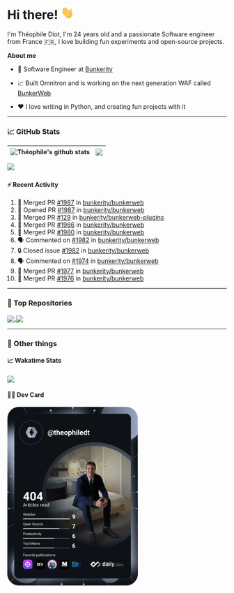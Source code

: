 # Hi there! <img src="./wave.gif" width="30px" height="30px" />

I'm Théophile Diot, I'm 24 years old and a passionate Software engineer from France 🇫🇷, I love building fun experiments and open-source projects.

**About me**

- 💼 Software Engineer at [Bunkerity](https://www.bunkerity.com/)

- 📈 Built Omnitron and is working on the next generation WAF called [BunkerWeb](https://www.bunkerweb.io)

- ❤️ I love writing in Python, and creating fun projects with it

---

### 📈 GitHub Stats

| <img align="center" src="https://github-readme-stats.vercel.app/api?username=TheophileDiot&show_icons=true&include_all_commits=true&theme=algolia&hide_border=true&rank_icon=github" alt="Théophile's github stats" /> | <img align="center" src="https://github-readme-stats.vercel.app/api/top-langs/?username=TheophileDiot&layout=compact&theme=algolia&hide_border=true" /> |
| ---------------------------------------------------------------------------------------------------------------------------------------------------------------------------------------------------------------------- | ------------------------------------------------------------------------------------------------------------------------------------------------------- |

![](https://github-readme-activity-graph.vercel.app/graph?username=TheophileDiot&theme=tokyo-night)

#### :zap: Recent Activity

<!--START_SECTION:activity-->
1. 🎉 Merged PR [#1987](https://github.com/bunkerity/bunkerweb/pull/1987) in [bunkerity/bunkerweb](https://github.com/bunkerity/bunkerweb)
2. 💪 Opened PR [#1987](https://github.com/bunkerity/bunkerweb/pull/1987) in [bunkerity/bunkerweb](https://github.com/bunkerity/bunkerweb)
3. 🎉 Merged PR [#129](https://github.com/bunkerity/bunkerweb-plugins/pull/129) in [bunkerity/bunkerweb-plugins](https://github.com/bunkerity/bunkerweb-plugins)
4. 🎉 Merged PR [#1986](https://github.com/bunkerity/bunkerweb/pull/1986) in [bunkerity/bunkerweb](https://github.com/bunkerity/bunkerweb)
5. 🎉 Merged PR [#1980](https://github.com/bunkerity/bunkerweb/pull/1980) in [bunkerity/bunkerweb](https://github.com/bunkerity/bunkerweb)
6. 🗣 Commented on [#1982](https://github.com/bunkerity/bunkerweb/issues/1982#issuecomment-2650210404) in [bunkerity/bunkerweb](https://github.com/bunkerity/bunkerweb)
7. 🔒 Closed issue [#1982](https://github.com/bunkerity/bunkerweb/issues/1982) in [bunkerity/bunkerweb](https://github.com/bunkerity/bunkerweb)
8. 🗣 Commented on [#1974](https://github.com/bunkerity/bunkerweb/issues/1974#issuecomment-2642518213) in [bunkerity/bunkerweb](https://github.com/bunkerity/bunkerweb)
9. 🎉 Merged PR [#1977](https://github.com/bunkerity/bunkerweb/pull/1977) in [bunkerity/bunkerweb](https://github.com/bunkerity/bunkerweb)
10. 🎉 Merged PR [#1976](https://github.com/bunkerity/bunkerweb/pull/1976) in [bunkerity/bunkerweb](https://github.com/bunkerity/bunkerweb)
<!--END_SECTION:activity-->

---

### 🔧 Top Repositories

<a href="https://github.com/bunkerity/bunkerweb">
  <img align="center" src="https://github-readme-stats.vercel.app/api/pin/?username=Bunkerity&repo=bunkerweb&theme=algolia" />
</a>
<a href="https://github.com/TheophileDiot/Omnitron">
  <img align="center" src="https://github-readme-stats.vercel.app/api/pin/?username=TheophileDiot&repo=Omnitron&theme=algolia" />
</a>

---

### 🎉 Other things

#### 📈 Wakatime Stats

<a href="https://wakatime.com/@theophile_bunkerity">
  <img align="center" src="https://github-readme-stats.vercel.app/api/wakatime?username=3aa5ce41-c253-43d9-8441-a721e446a45f&layout=compact&theme=algolia" />
</a>

#### 👨‍💻 Dev Card

<a href="https://app.daily.dev/TheophileDt">
  <img src="./devcard.svg" width="300" alt="Théophile Diot's Dev Card"/>
</a>
